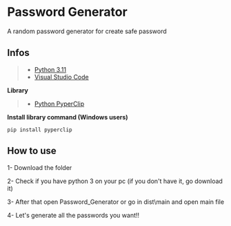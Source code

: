 # Password Generator
A random password generator for create safe password

## Infos
>- [Python 3.11](https://docs.python.org/3/)
>- [Visual Studio Code](https://code.visualstudio.com/)

**Library**
>- [Python PyperClip](https://pyperclip.readthedocs.io/en/latest/)

**Install library command (Windows users)**
```
pip install pyperclip
```

## How to use
1- Download the folder

2- Check if you have python 3 on your pc (if you don't have it, go download it)

3- After that open Password_Generator or go in dist\main and open main file

4- Let's generate all the passwords you want!!
